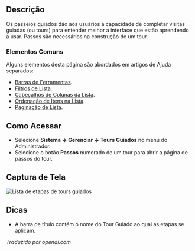 <!-- Filename: Help4.x:Guided_Tours:_Steps / Display title: Tours Guiados: Etapas -->

## Descrição

Os passeios guiados dão aos usuários a capacidade de completar visitas guiadas (ou tours) para entender melhor a interface que estão aprendendo a usar. Passos são necessários na construção de um tour.

### Elementos Comuns

Alguns elementos desta página são abordados em artigos de Ajuda separados:

* [Barras de Ferramentas](jdocmanual?article=help/common-elements/toolbars).
* [Filtros de Lista](jdocmanual?article=help/common-elements/list-filters).
* [Cabeçalhos de Colunas da Lista](jdocmanual?article=help/common-elements/list-column-headers).
* [Ordenação de Itens na Lista](jdocmanual?article=help/common-elements/list-ordering).
* [Paginação de Lista](jdocmanual?article=help/common-elements/list-pagination).

## Como Acessar

- Selecione **Sistema -> Gerenciar -> Tours Guiados** no menu do Administrador.
- Selecione o botão **Passos** numerado de um tour para abrir a página de passos do tour.


## Captura de Tela

![Lista de etapas de tours guiados](../../../pt/images/guided-tours/guided-tours-steps-list.png)

## Dicas

- A barra de título contém o nome do Tour Guiado ao qual as etapas se aplicam.

*Traduzido por openai.com*

